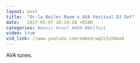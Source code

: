 ```yaml
---
layout: post
title:  "Or-la Boiler Room x AVA Festival DJ Set"
date:   2017-05-07 16:24:28 +0100
categories: #music #soul #AVA #Belfast
video: true
vid_link: //www.youtube.com/embed/wq2z2u58ma0
---
```


AVA tunes.
